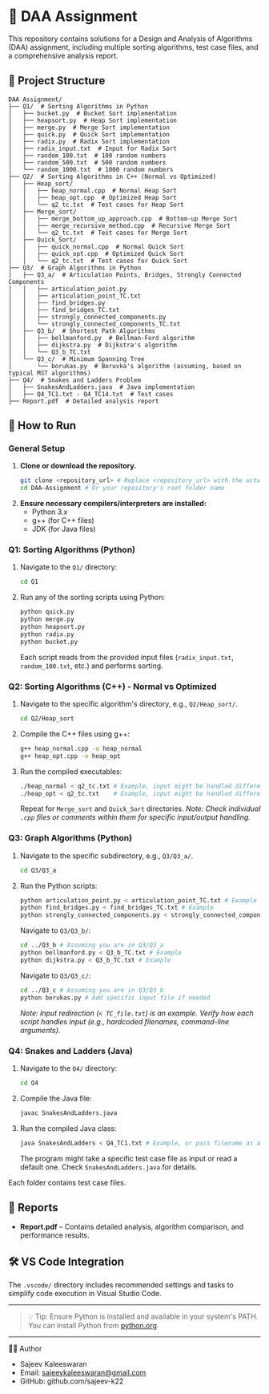 
# 📘 DAA Assignment

This repository contains solutions for a Design and Analysis of Algorithms (DAA) assignment, including multiple sorting algorithms, test case files, and a comprehensive analysis report.

## 📁 Project Structure

```
DAA Assignment/
├── Q1/  # Sorting Algorithms in Python
│   ├── bucket.py  # Bucket Sort implementation
│   ├── heapsort.py  # Heap Sort implementation
│   ├── merge.py  # Merge Sort implementation
│   ├── quick.py  # Quick Sort implementation
│   ├── radix.py  # Radix Sort implementation
│   ├── radix_input.txt  # Input for Radix Sort
│   ├── random_100.txt  # 100 random numbers
│   ├── random_500.txt  # 500 random numbers
│   └── random_1000.txt  # 1000 random numbers
├── Q2/  # Sorting Algorithms in C++ (Normal vs Optimized)
│   ├── Heap_sort/
│   │   ├── heap_normal.cpp  # Normal Heap Sort
│   │   ├── heap_opt.cpp  # Optimized Heap Sort
│   │   └── q2_tc.txt  # Test cases for Heap Sort
│   ├── Merge_sort/
│   │   ├── merge_bottom_up_approach.cpp  # Bottom-up Merge Sort
│   │   ├── merge_recursive_method.cpp  # Recursive Merge Sort
│   │   └── q2_tc.txt  # Test cases for Merge Sort
│   ├── Quick_Sort/
│   │   ├── quick_normal.cpp  # Normal Quick Sort
│   │   ├── quick_opt.cpp  # Optimized Quick Sort
│   │   └── q2_tc.txt  # Test cases for Quick Sort
├── Q3/  # Graph Algorithms in Python
│   ├── Q3_a/  # Articulation Points, Bridges, Strongly Connected Components
│   │   ├── articulation_point.py
│   │   ├── articulation_point_TC.txt
│   │   ├── find_bridges.py
│   │   ├── find_bridges_TC.txt
│   │   ├── strongly_connected_components.py
│   │   └── strongly_connected_components_TC.txt
│   ├── Q3_b/  # Shortest Path Algorithms
│   │   ├── bellmanford.py  # Bellman-Ford algorithm
│   │   ├── dijkstra.py  # Dijkstra's algorithm
│   │   └── Q3_b_TC.txt
│   └── Q3_c/  # Minimum Spanning Tree
│       └── borukas.py  # Boruvka's algorithm (assuming, based on typical MST algorithms)
├── Q4/  # Snakes and Ladders Problem
│   ├── SnakesAndLadders.java  # Java implementation
│   ├── Q4_TC1.txt - Q4_TC14.txt  # Test cases
├── Report.pdf  # Detailed analysis report
```

## 🔧 How to Run

### General Setup
1. **Clone or download the repository.**
   ```bash
   git clone <repository_url> # Replace <repository_url> with the actual URL
   cd DAA-Assignment # Or your repository's root folder name
   ```
2. **Ensure necessary compilers/interpreters are installed:**
   - Python 3.x
   - g++ (for C++ files)
   - JDK (for Java files)

### Q1: Sorting Algorithms (Python)
1. Navigate to the `Q1/` directory:
   ```bash
   cd Q1
   ```
2. Run any of the sorting scripts using Python:
   ```bash
   python quick.py
   python merge.py
   python heapsort.py
   python radix.py
   python bucket.py
   ```
   Each script reads from the provided input files (`radix_input.txt`, `random_100.txt`, etc.) and performs sorting.

### Q2: Sorting Algorithms (C++) - Normal vs Optimized
1. Navigate to the specific algorithm's directory, e.g., `Q2/Heap_sort/`.
   ```bash
   cd Q2/Heap_sort
   ```
2. Compile the C++ files using g++:
   ```bash
   g++ heap_normal.cpp -o heap_normal
   g++ heap_opt.cpp -o heap_opt
   ```
3. Run the compiled executables:
   ```bash
   ./heap_normal < q2_tc.txt # Example, input might be handled differently
   ./heap_opt < q2_tc.txt    # Example, input might be handled differently
   ```
   Repeat for `Merge_sort` and `Quick_Sort` directories.
   *Note: Check individual `.cpp` files or comments within them for specific input/output handling.*

### Q3: Graph Algorithms (Python)
1. Navigate to the specific subdirectory, e.g., `Q3/Q3_a/`.
   ```bash
   cd Q3/Q3_a
   ```
2. Run the Python scripts:
   ```bash
   python articulation_point.py < articulation_point_TC.txt # Example
   python find_bridges.py < find_bridges_TC.txt # Example
   python strongly_connected_components.py < strongly_connected_components_TC.txt # Example
   ```
   Navigate to `Q3/Q3_b/`:
   ```bash
   cd ../Q3_b # Assuming you are in Q3/Q3_a
   python bellmanford.py < Q3_b_TC.txt # Example
   python dijkstra.py < Q3_b_TC.txt # Example
   ```
   Navigate to `Q3/Q3_c/`:
   ```bash
   cd ../Q3_c # Assuming you are in Q3/Q3_b
   python borukas.py # Add specific input file if needed
   ```
   *Note: Input redirection (`< TC_file.txt`) is an example. Verify how each script handles input (e.g., hardcoded filenames, command-line arguments).*

### Q4: Snakes and Ladders (Java)
1. Navigate to the `Q4/` directory:
   ```bash
   cd Q4
   ```
2. Compile the Java file:
   ```bash
   javac SnakesAndLadders.java
   ```
3. Run the compiled Java class:
   ```bash
   java SnakesAndLadders < Q4_TC1.txt # Example, or pass filename as arg if program expects that
   ```
   The program might take a specific test case file as input or read a default one. Check `SnakesAndLadders.java` for details.

Each folder contains test case files.

## 📄 Reports

- **Report.pdf** – Contains detailed analysis, algorithm comparison, and performance results.

## 🛠 VS Code Integration

The `.vscode/` directory includes recommended settings and tasks to simplify code execution in Visual Studio Code.

---

> 💡 Tip: Ensure Python is installed and available in your system's PATH. You can install Python from [python.org](https://www.python.org/).

------------------------------------------------------------------------------------------------
👨‍💻 Author

- Sajeev Kaleeswaran
- Email: sajeevkaleeswaran@gmail.com
- GitHub: github.com/sajeev-k22
